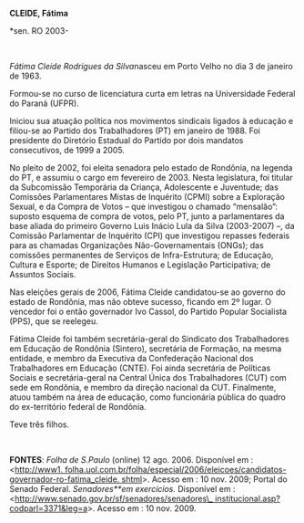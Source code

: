 **CLEIDE, Fátima**

\*sen. RO 2003-

 

*Fátima Cleide Rodrigues da Silva*nasceu em Porto Velho no dia 3 de
janeiro de 1963.

Formou-se no curso de licenciatura curta em letras na Universidade
Federal do Paraná (UFPR).

Iniciou sua atuação política nos movimentos sindicais ligados à educação
e filiou-se ao Partido dos Trabalhadores (PT) em janeiro de 1988. Foi
presidente do Diretório Estadual do Partido por dois mandatos
consecutivos, de 1999 a 2005.

No pleito de 2002, foi eleita senadora pelo estado de Rondônia, na
legenda do PT, e assumiu o cargo em fevereiro de 2003. Nesta
legislatura, foi titular da Subcomissão Temporária da Criança,
Adolescente e Juventude; das Comissões Parlamentares Mistas de Inquérito
(CPMI) sobre a Exploração Sexual, e da Compra de Votos – que investigou
o chamado “mensalão”: suposto esquema de compra de votos, pelo PT, junto
a parlamentares da base aliada do primeiro Governo Luis Inácio Lula da
Silva (2003-2007) –, da Comissão Parlamentar de Inquérito (CPI) que
investigou repasses federais para as chamadas Organizações
Não-Governamentais (ONGs); das comissões permanentes de Serviços de
Infra-Estrutura; de Educação, Cultura e Esporte; de Direitos Humanos e
Legislação Participativa; de Assuntos Sociais.

Nas eleições gerais de 2006, Fátima Cleide candidatou-se ao governo do
estado de Rondônia, mas não obteve sucesso, ficando em 2º lugar. O
vencedor foi o então governador Ivo Cassol, do Partido Popular
Socialista (PPS), que se reelegeu.

Fátima Cleide foi também secretária-geral do Sindicato dos Trabalhadores
em Educação de Rondônia (Sintero), secretária de Formação, na mesma
entidade, e membro da Executiva da Confederação Nacional dos
Trabalhadores em Educação (CNTE). Foi ainda secretária de Políticas
Sociais e secretária-geral na Central Única dos Trabalhadores (CUT) com
sede em Rondônia, e membro da direção nacional da CUT. Finalmente, atuou
também na área de educação, como funcionária pública do quadro do
ex-território federal de Rondônia.

Teve três filhos.

 

**FONTES**: *Folha de S.Paulo* (online) 12 ago. 2006. Disponível em :
\<[http://www1.
folha.uol.com.br/folha/especial/2006/eleicoes/candidatos-governador-ro-fatima\_cleide.
shtml](http://www1.%20folha.uol.com.br/folha/especial/2006/eleicoes/candidatos-governador-ro-fatima_cleide.%20shtml)\>.
Acesso em : 10 nov. 2009; Portal do Senado Federal. *Senadores**em
exercícios.* Disponível em :
\<[http://www.senado.gov.br/sf/senadores/senadores\_ institucional.asp?
codparl=3371&leg=a](http://www.senado.gov.br/sf/senadores/senadores_%20institucional.asp?%20codparl=3371&leg=a)\>.
Acesso em : 10 nov. 2009.

 

 

 
